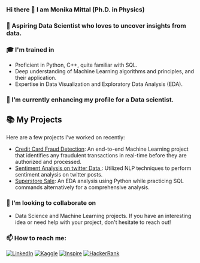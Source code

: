 ### Hi there 👋 I am Monika Mittal (Ph.D. in Physics)

### 🔭 Aspiring Data Scientist who loves to uncover insights from data.
### 🎓 I'm trained in
-  Proficient in Python, C++, quite familiar with SQL.
-  Deep understanding of Machine Learning algorithms and principles, and their application.
-  Expertise in Data Visualization and Exploratory Data Analysis (EDA).
###  🌱 I’m currently enhancing my profile for a Data scientist. 
## 📚 My Projects

Here are a few projects I've worked on recently:
- [Credit Card Fraud Detection](https://github.com/MittalMonika/DataScience/blob/master/fruadcreditcarddetection.ipynb): An end-to-end Machine Learning project that identifies any fraudulent transactions in real-time before they are authorized and processed.
- [Sentiment Analysis on twitter Data ](https://github.com/MittalMonika/DataScience/blob/master/twitter-data-analysis.ipynb): Utilized NLP techniques to perform sentiment analysis on twitter posts.
- [Superstore Sale](https://github.com/MittalMonika/Superstone/): An EDA analysis using Python while practicing SQL commands alternatively for a comprehensive analysis. 
### 👯 I’m looking to collaborate on 
- Data Science and Machine Learning projects. If you have an interesting idea or need help with your project, don't hesitate to reach out!

### 📫 How to reach me:
[![LinkedIn](https://path/to/your/linkedin/button/image)](https://www.linkedin.com/in/drmonikamittal/)
[![Kaggle](https://path/to/your/kaggle/button/image)](https://www.kaggle.com/monikamittal27)
[![Inspire](https://path/to/your/inspire/button/image)](ttps://inspirehep.net/authors/1073189)
[![HackerRank](https://path/to/your/hackerrank/button/image)](https://www.hackerrank.com/your-username)



